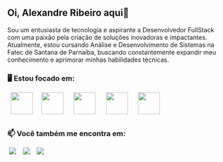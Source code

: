 ## Oi, Alexandre Ribeiro aqui👋
Sou um entusiasta de tecnologia e aspirante a Desenvolvedor FullStack com uma paixão pela criação de soluções inovadoras e impactantes. Atualmente, estou cursando Análise e Desenvolvimento de Sistemas na Fatec de Santana de Parnaíba, buscando constantemente expandir meu conhecimento e aprimorar minhas habilidades técnicas.

### 🖥️ Estou focado em: 
<div style="display: inline">
    &nbsp;&nbsp;<img width="50px" src="https://cdn.jsdelivr.net/gh/devicons/devicon@latest/icons/c/c-original.svg" />&nbsp;&nbsp;
    &nbsp;&nbsp;<img width="50px" src="https://cdn.jsdelivr.net/gh/devicons/devicon@latest/icons/html5/html5-original.svg" />&nbsp;&nbsp;&nbsp;
    &nbsp;&nbsp;<img width="50px" src="https://cdn.jsdelivr.net/gh/devicons/devicon@latest/icons/css3/css3-original.svg" />&nbsp;&nbsp;&nbsp;
    &nbsp;&nbsp;<img width="50px" src="https://cdn.jsdelivr.net/gh/devicons/devicon@latest/icons/javascript/javascript-original.svg" />&nbsp;&nbsp;&nbsp;
    &nbsp;&nbsp;<img width="50px" src="https://cdn.jsdelivr.net/gh/devicons/devicon@latest/icons/microsoftsqlserver/microsoftsqlserver-original.svg"/>&nbsp;&nbsp;
</div>

##

### 📫 Você também me encontra em:
&nbsp;<a href="https://www.linkedin.com/in/alexandre-ribeiro0209"><img src="https://img.shields.io/badge/linkedin-%230077B5.svg?style=for-the-badge&logo=linkedin&logoColor=white"/></a> &nbsp;
&nbsp;<a href="https://www.instagram.com/ale_rs4n/"><img src="https://img.shields.io/badge/Instagram-%23E4405F.svg?style=for-the-badge&logo=Instagram&logoColor=white"/></a> &nbsp;
&nbsp;<a href="mailto:alexandreribeiro0209@gmail.com"><img src="https://img.shields.io/badge/Gmail-D14836?style=for-the-badge&logo=gmail&logoColor=white"/></a> &nbsp;
<!--
**aleRibeiro0209/aleRibeiro0209** is a ✨ _special_ ✨ repository because its `README.md` (this file) appears on your GitHub profile.

Here are some ideas to get you started:

- 🔭 I’m currently working on ...
- 🌱 I’m currently learning ...
- 👯 I’m looking to collaborate on ...
- 🤔 I’m looking for help with ...
- 💬 Ask me about ...
- 📫 How to reach me: ...
- 😄 Pronouns: ...
- ⚡ Fun fact: ...
-->
